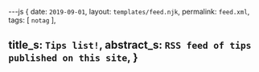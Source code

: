 ---js
{
  date:      `2019-09-01`,
  layout:    `templates/feed.njk`,
  permalink: `feed.xml`,
  tags:      [ `notag` ],

  title_s:    `Tips list!`,
  abstract_s: `RSS feed of tips published on this site`,
}
---